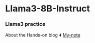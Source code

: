 # Llama3-8B-Instruct
### Llama3 practice  
About the Hands-on blog ⬇️ 
[My-note](https://ssensnote.tistory.com/28)
